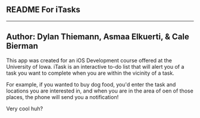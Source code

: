 README For iTasks
----------------
----------------

Author: Dylan Thiemann, Asmaa Elkuerti, & Cale Bierman
----

This app was created for an iOS Development course offered at the University of Iowa. iTask is an interactive to-do list that will alert you of a task you want to complete when you are within the vicinity of a task. 

For example, if you wanted to buy dog food, you'd enter the task and locations you are interested in, and when you are in the area of oen of those places, the phone will send you a notification!

Very cool huh?
